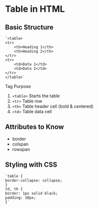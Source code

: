 # Table in HTML

## Basic Structure
    `<table>
    <tr>
        <th>Heading 1</th>
        <th>Heading 2</th>
    </tr>
    <tr>
        <td>Data 1</td>
        <td>Data 2</td>
    </tr>
    </table>`

 Tag	  Purpose
1. `<table>`	Starts the table
2. `<tr>`	Table row
3. `<th>`	Table header cell (bold & centered)
4. `<td>`	Table data cell

## Attributes to Know
* border
* colspan
* rowspan

## Styling with CSS 
    `table {
    border-collapse: collapse;
    }
    td, th {
    border: 1px solid black;
    padding: 10px;
    }`
